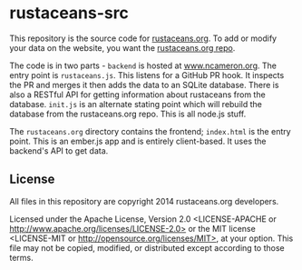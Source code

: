 rustaceans-src
==============

This repository is the source code for
[rustaceans.org](http://www.rustaceans.org). To add or modify your data on the
website, you want the [rustaceans.org repo](https://github.com/nick29581/rustaceans.org).

The code is in two parts - `backend` is hosted at www.ncameron.org. The entry
point is `rustaceans.js`. This listens for a GitHub PR hook. It inspects the PR
and merges it then adds the data to an SQLite database. There is also a RESTful
API for getting information about rustaceans from the database. `init.js` is an
alternate stating point which will rebuild the database from the rustaceans.org
repo. This is all node.js stuff.

The `rustaceans.org` directory contains the frontend; `index.html` is the entry
point. This is an ember.js app and is entirely client-based. It uses the
backend's API to get data.

## License

All files in this repository are copyright 2014 rustaceans.org developers.

Licensed under the Apache License, Version 2.0 <LICENSE-APACHE or
http://www.apache.org/licenses/LICENSE-2.0> or the MIT license
<LICENSE-MIT or http://opensource.org/licenses/MIT>, at your
option. This file may not be copied, modified, or distributed
except according to those terms.

